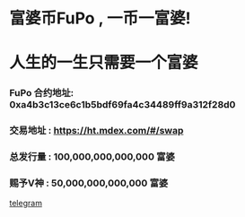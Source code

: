  

# 富婆币FuPo , 一币一富婆!  
# 人生的一生只需要一个富婆 
### FuPo 合约地址:  0xa4b3c13ce6c1b5bdf69fa4c34489ff9a312f28d0
### 交易地址 : https://ht.mdex.com/#/swap
### 总发行量 : 100,000,000,000,000 富婆
### 赐予V神 :  50,000,000,000,000 富婆 



[telegram](https://t.me/joinchat/OxTzTAyUHa82ZTll)

